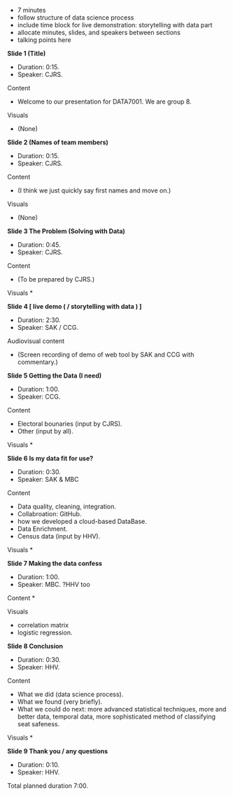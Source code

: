 * 7 minutes
* follow structure of data science process
* include time block for live demonstration: storytelling with data part
* allocate minutes, slides, and speakers between sections
* talking points here

**Slide 1 (Title)**
* Duration: 0:15.
* Speaker: CJRS.

Content
* Welcome to our presentation for DATA7001. We are group 8.

Visuals
* (None)

**Slide 2 (Names of team members)**
* Duration: 0:15.
* Speaker: CJRS.

Content
* (I think we just quickly say first names and move on.)

Visuals
* (None)

**Slide 3 The Problem (Solving with Data)**
* Duration: 0:45.
* Speaker: CJRS.

Content
* (To be prepared by CJRS.)

Visuals
* 

**Slide 4 [ live demo ( / storytelling with data ) ]**
* Duration: 2:30.
* Speaker: SAK / CCG.

Audiovisual content
* (Screen recording of demo of web tool by SAK and CCG with commentary.)

**Slide 5 Getting the Data (I need)**
* Duration: 1:00.
* Speaker: CCG.

Content
* Electoral bounaries (input by CJRS).
* Other (input by all).

Visuals
*

**Slide 6 Is my data fit for use?**
* Duration: 0:30.
* Speaker: SAK & MBC

Content
* Data quality, cleaning, integration.
* Collabroation: GitHub.
* how we developed a cloud-based DataBase.
* Data Enrichment.
* Census data (input by HHV).

Visuals
*

**Slide 7 Making the data confess**
* Duration: 1:00.
* Speaker: MBC. ?HHV too

Content
*

Visuals
* correlation matrix
* logistic regression.

**Slide 8 Conclusion**
* Duration: 0:30.
* Speaker: HHV.

Content
* What we did (data science process).
* What we found (very briefly).
* What we could do next: more advanced statistical techniques, more and better data, temporal data, more sophisticated method of classifying seat safeness.

Visuals
* 

**Slide 9 Thank you / any questions**
* Duration: 0:10.
* Speaker: HHV.

Total planned duration 7:00.
